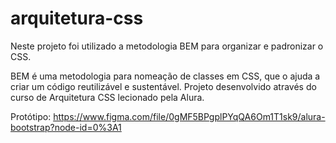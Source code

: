 # arquitetura-css

Neste projeto foi utilizado a metodologia BEM para organizar e padronizar o CSS.

BEM é uma metodologia para nomeação de classes em CSS, que o ajuda a criar um código reutilizável e sustentável. 
Projeto desenvolvido através do curso de Arquitetura CSS lecionado pela Alura. 

Protótipo: https://www.figma.com/file/0gMF5BPgplPYqQA6Om1T1sk9/alura-bootstrap?node-id=0%3A1